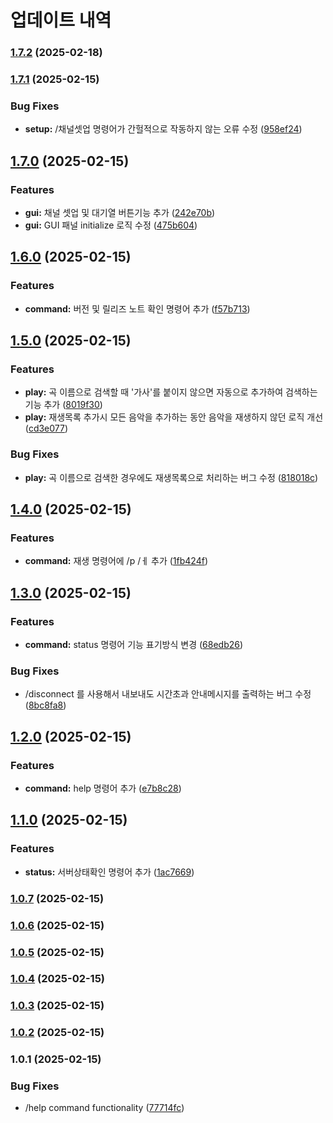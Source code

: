 # 업데이트 내역
### [1.7.2](https://github.com/Juuuu-power-e/discordBot/compare/v1.7.1...v1.7.2) (2025-02-18)

### [1.7.1](https://github.com/Juuuu-power-e/discordBot/compare/v1.7.0...v1.7.1) (2025-02-15)


### Bug Fixes

* **setup:** /채널셋업 명령어가 간헐적으로 작동하지 않는 오류 수정 ([958ef24](https://github.com/Juuuu-power-e/discordBot/commit/958ef24c6a18c8366a6743ffb9d866be21654425))

## [1.7.0](https://github.com/Juuuu-power-e/discordBot/compare/v1.6.0...v1.7.0) (2025-02-15)


### Features

* **gui:** 채널 셋업 및 대기열 버튼기능 추가 ([242e70b](https://github.com/Juuuu-power-e/discordBot/commit/242e70bbbd2a2c8cee6ea7dd626013ec93380488))
* **gui:** GUI 패널 initialize 로직 수정 ([475b604](https://github.com/Juuuu-power-e/discordBot/commit/475b604ef399e057754f99bcf30d26b7a4cf4ecc))

## [1.6.0](https://github.com/Juuuu-power-e/discordBot/compare/v1.5.0...v1.6.0) (2025-02-15)


### Features

* **command:** 버전 및 릴리즈 노트  확인 명령어 추가 ([f57b713](https://github.com/Juuuu-power-e/discordBot/commit/f57b7137223853a4070f141cc0ad282685831255))


## [1.5.0](https://github.com/Juuuu-power-e/discordBot/compare/v1.4.0...v1.5.0) (2025-02-15)


### Features

* **play:** 곡 이름으로 검색할 때 '가사'를 붙이지 않으면 자동으로 추가하여 검색하는 기능 추가 ([8019f30](https://github.com/Juuuu-power-e/discordBot/commit/8019f3048980404f605bc32449d6947125a626c1))
* **play:** 재생목록 추가시 모든 음악을 추가하는 동안 음악을 재생하지 않던 로직 개선 ([cd3e077](https://github.com/Juuuu-power-e/discordBot/commit/cd3e077b7c992e4812f8a8acae1872dc11fa2fe1))


### Bug Fixes

* **play:** 곡 이름으로 검색한 경우에도 재생목록으로 처리하는 버그 수정 ([818018c](https://github.com/Juuuu-power-e/discordBot/commit/818018c100529e0041ee40379436b63554629ec5))

## [1.4.0](https://github.com/Juuuu-power-e/discordBot/compare/v1.3.0...v1.4.0) (2025-02-15)


### Features

* **command:** 재생 명령어에 /p /ㅔ 추가 ([1fb424f](https://github.com/Juuuu-power-e/discordBot/commit/1fb424f6e9fba86c3288013f0a203e4dedd5fbdc))

## [1.3.0](https://github.com/Juuuu-power-e/discordBot/compare/v1.2.0...v1.3.0) (2025-02-15)


### Features

* **command:** status 명령어 기능 표기방식 변경 ([68edb26](https://github.com/Juuuu-power-e/discordBot/commit/68edb2623d50a0ede77f941bc1aad0bb0f2183b4))


### Bug Fixes

* /disconnect 를 사용해서 내보내도 시간초과 안내메시지를 출력하는 버그 수정 ([8bc8fa8](https://github.com/Juuuu-power-e/discordBot/commit/8bc8fa8464b136a572c78e1838138a00f292053b))

## [1.2.0](https://github.com/Juuuu-power-e/discordBot/compare/v1.1.0...v1.2.0) (2025-02-15)


### Features

* **command:** help 명령어 추가 ([e7b8c28](https://github.com/Juuuu-power-e/discordBot/commit/e7b8c28219b54ee017884237d81c511f4e1f529e))

## [1.1.0](https://github.com/Juuuu-power-e/discordBot/compare/v1.0.7...v1.1.0) (2025-02-15)


### Features

* **status:** 서버상태확인 명령어 추가 ([1ac7669](https://github.com/Juuuu-power-e/discordBot/commit/1ac7669d354970cec1f42756e58329c12fe335f3))

### [1.0.7](https://github.com/Juuuu-power-e/discordBot/compare/v1.0.6...v1.0.7) (2025-02-15)

### [1.0.6](https://github.com/Juuuu-power-e/discordBot/compare/v1.0.5...v1.0.6) (2025-02-15)

### [1.0.5](https://github.com/Juuuu-power-e/discordBot/compare/v1.0.4...v1.0.5) (2025-02-15)

### [1.0.4](https://github.com/Juuuu-power-e/discordBot/compare/v1.0.3...v1.0.4) (2025-02-15)

### [1.0.3](https://github.com/Juuuu-power-e/discordBot/compare/v1.0.2...v1.0.3) (2025-02-15)

### [1.0.2](https://github.com/Juuuu-power-e/discordBot/compare/v1.0.1...v1.0.2) (2025-02-15)

### 1.0.1 (2025-02-15)


### Bug Fixes

* /help command functionality ([77714fc](https://github.com/Juuuu-power-e/discordBot/commit/77714fcafa3f298c1615caf6d010509efbee9762))
